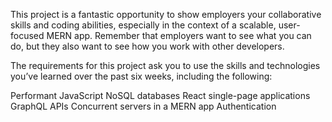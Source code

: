 This project is a fantastic opportunity to show employers your collaborative skills and coding abilities, especially in the context of a scalable, user-focused MERN app. Remember that employers want to see what you can do, but they also want to see how you work with other developers. 

The requirements for this project ask you to use the skills and technologies you’ve learned over the past six weeks, including the following:

Performant JavaScript
NoSQL databases
React single-page applications
GraphQL APIs
Concurrent servers in a MERN app
Authentication